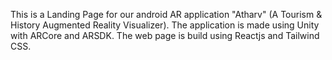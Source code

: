 This is a Landing Page for our android AR application "Atharv" (A Tourism & History Augmented Reality Visualizer).
The application is made using Unity with ARCore and ARSDK. 
The web page is build using Reactjs and Tailwind CSS. 

